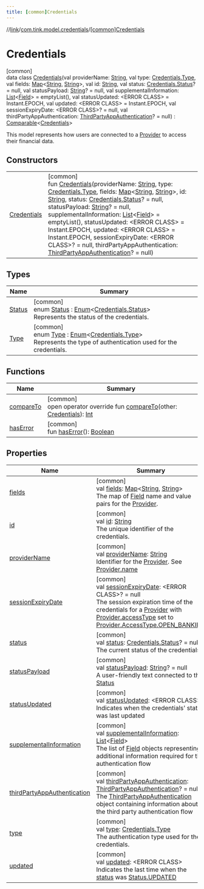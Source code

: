 ```yaml
---
title: [common]Credentials
---
```

//[link](../../../index.html)/[com.tink.model.credentials](../index.html)/[[common]Credentials](index.html)



# Credentials



[common]\
data class [Credentials](index.html)(val providerName: [String](https://kotlinlang.org/api/latest/jvm/stdlib/kotlin/-string/index.html), val type: [Credentials.Type](-type/index.html), val fields: [Map](https://kotlinlang.org/api/latest/jvm/stdlib/kotlin.collections/-map/index.html)&lt;[String](https://kotlinlang.org/api/latest/jvm/stdlib/kotlin/-string/index.html), [String](https://kotlinlang.org/api/latest/jvm/stdlib/kotlin/-string/index.html)&gt;, val id: [String](https://kotlinlang.org/api/latest/jvm/stdlib/kotlin/-string/index.html), val status: [Credentials.Status](-status/index.html)? = null, val statusPayload: [String](https://kotlinlang.org/api/latest/jvm/stdlib/kotlin/-string/index.html)? = null, val supplementalInformation: [List](https://kotlinlang.org/api/latest/jvm/stdlib/kotlin.collections/-list/index.html)&lt;[Field](../../com.tink.model.misc/[common]-field/index.html)&gt; = emptyList(), val statusUpdated: &lt;ERROR CLASS&gt; = Instant.EPOCH, val updated: &lt;ERROR CLASS&gt; = Instant.EPOCH, val sessionExpiryDate: &lt;ERROR CLASS&gt;? = null, val thirdPartyAppAuthentication: [ThirdPartyAppAuthentication](../../com.tink.model.authentication/[common]-third-party-app-authentication/index.html)? = null) : [Comparable](https://kotlinlang.org/api/latest/jvm/stdlib/kotlin/-comparable/index.html)&lt;[Credentials](index.html)&gt; 

This model represents how users are connected to a [Provider](../../com.tink.model.provider/[common]-provider/index.html) to access their financial data.



## Constructors


| | |
|---|---|
| [Credentials](-credentials.html) | [common]<br>fun [Credentials](-credentials.html)(providerName: [String](https://kotlinlang.org/api/latest/jvm/stdlib/kotlin/-string/index.html), type: [Credentials.Type](-type/index.html), fields: [Map](https://kotlinlang.org/api/latest/jvm/stdlib/kotlin.collections/-map/index.html)&lt;[String](https://kotlinlang.org/api/latest/jvm/stdlib/kotlin/-string/index.html), [String](https://kotlinlang.org/api/latest/jvm/stdlib/kotlin/-string/index.html)&gt;, id: [String](https://kotlinlang.org/api/latest/jvm/stdlib/kotlin/-string/index.html), status: [Credentials.Status](-status/index.html)? = null, statusPayload: [String](https://kotlinlang.org/api/latest/jvm/stdlib/kotlin/-string/index.html)? = null, supplementalInformation: [List](https://kotlinlang.org/api/latest/jvm/stdlib/kotlin.collections/-list/index.html)&lt;[Field](../../com.tink.model.misc/[common]-field/index.html)&gt; = emptyList(), statusUpdated: &lt;ERROR CLASS&gt; = Instant.EPOCH, updated: &lt;ERROR CLASS&gt; = Instant.EPOCH, sessionExpiryDate: &lt;ERROR CLASS&gt;? = null, thirdPartyAppAuthentication: [ThirdPartyAppAuthentication](../../com.tink.model.authentication/[common]-third-party-app-authentication/index.html)? = null) |


## Types


| Name | Summary |
|---|---|
| [Status](-status/index.html) | [common]<br>enum [Status](-status/index.html) : [Enum](https://kotlinlang.org/api/latest/jvm/stdlib/kotlin/-enum/index.html)&lt;[Credentials.Status](-status/index.html)&gt; <br>Represents the status of the credentials. |
| [Type](-type/index.html) | [common]<br>enum [Type](-type/index.html) : [Enum](https://kotlinlang.org/api/latest/jvm/stdlib/kotlin/-enum/index.html)&lt;[Credentials.Type](-type/index.html)&gt; <br>Represents the type of authentication used for the credentials. |


## Functions


| Name | Summary |
|---|---|
| [compareTo](compare-to.html) | [common]<br>open operator override fun [compareTo](compare-to.html)(other: [Credentials](index.html)): [Int](https://kotlinlang.org/api/latest/jvm/stdlib/kotlin/-int/index.html) |
| [hasError](has-error.html) | [common]<br>fun [hasError](has-error.html)(): [Boolean](https://kotlinlang.org/api/latest/jvm/stdlib/kotlin/-boolean/index.html) |


## Properties


| Name | Summary |
|---|---|
| [fields](fields.html) | [common]<br>val [fields](fields.html): [Map](https://kotlinlang.org/api/latest/jvm/stdlib/kotlin.collections/-map/index.html)&lt;[String](https://kotlinlang.org/api/latest/jvm/stdlib/kotlin/-string/index.html), [String](https://kotlinlang.org/api/latest/jvm/stdlib/kotlin/-string/index.html)&gt;<br>The map of [Field](../../com.tink.model.misc/[common]-field/index.html) name and value pairs for the [Provider](../../com.tink.model.provider/[common]-provider/index.html). |
| [id](id.html) | [common]<br>val [id](id.html): [String](https://kotlinlang.org/api/latest/jvm/stdlib/kotlin/-string/index.html)<br>The unique identifier of the credentials. |
| [providerName](provider-name.html) | [common]<br>val [providerName](provider-name.html): [String](https://kotlinlang.org/api/latest/jvm/stdlib/kotlin/-string/index.html)<br>Identifier for the [Provider](../../com.tink.model.provider/[common]-provider/index.html). See [Provider.name](../../com.tink.model.provider/[common]-provider/name.html) |
| [sessionExpiryDate](session-expiry-date.html) | [common]<br>val [sessionExpiryDate](session-expiry-date.html): &lt;ERROR CLASS&gt;? = null<br>The session expiration time of the credentials for a [Provider](../../com.tink.model.provider/[common]-provider/index.html) with [Provider.accessType](../../com.tink.model.provider/[common]-provider/access-type.html) set to [Provider.AccessType.OPEN_BANKING](../../com.tink.model.provider/[common]-provider/-access-type/-o-p-e-n_-b-a-n-k-i-n-g/index.html) |
| [status](status.html) | [common]<br>val [status](status.html): [Credentials.Status](-status/index.html)? = null<br>The current status of the credentials. |
| [statusPayload](status-payload.html) | [common]<br>val [statusPayload](status-payload.html): [String](https://kotlinlang.org/api/latest/jvm/stdlib/kotlin/-string/index.html)? = null<br>A user-friendly text connected to the [Status](-status/index.html) |
| [statusUpdated](status-updated.html) | [common]<br>val [statusUpdated](status-updated.html): &lt;ERROR CLASS&gt;<br>Indicates when the credentials' status was last updated |
| [supplementalInformation](supplemental-information.html) | [common]<br>val [supplementalInformation](supplemental-information.html): [List](https://kotlinlang.org/api/latest/jvm/stdlib/kotlin.collections/-list/index.html)&lt;[Field](../../com.tink.model.misc/[common]-field/index.html)&gt;<br>The list of [Field](../../com.tink.model.misc/[common]-field/index.html) objects representing additional information required for the authentication flow |
| [thirdPartyAppAuthentication](third-party-app-authentication.html) | [common]<br>val [thirdPartyAppAuthentication](third-party-app-authentication.html): [ThirdPartyAppAuthentication](../../com.tink.model.authentication/[common]-third-party-app-authentication/index.html)? = null<br>The [ThirdPartyAppAuthentication](../../com.tink.model.authentication/[common]-third-party-app-authentication/index.html) object containing information about the third party authentication flow |
| [type](type.html) | [common]<br>val [type](type.html): [Credentials.Type](-type/index.html)<br>The authentication type used for the credentials. |
| [updated](updated.html) | [common]<br>val [updated](updated.html): &lt;ERROR CLASS&gt;<br>Indicates the last time when the [status](status.html) was [Status.UPDATED](-status/-u-p-d-a-t-e-d/index.html) |

